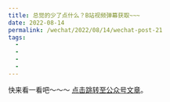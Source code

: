 ```yaml
---
title: 总觉的少了点什么？B站视频弹幕获取~~~
date: 2022-08-14
permalink: /wechat/2022/08/14/wechat-post-21
tags:
  - 
  - 
  - 
  - 
---
```


快来看一看吧～～～ [点击跳转至公众号文章](http://mp.weixin.qq.com/s?__biz=MzkxNjM0MzQ0MQ==&mid=2247484171&idx=1&sn=c15a48f9e80ab029498d09bbfdbc03ec&chksm=c1501cf5f62795e38df2ad6eba270af3a6021b149d492545615b893efb3beb69fa03364fbf83#rd)。